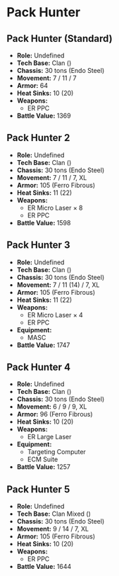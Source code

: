 # Pack Hunter
## Pack Hunter (Standard)
- **Role:** Undefined
- **Tech Base:** Clan ()
- **Chassis:** 30 tons (Endo Steel)
- **Movement:** 7 / 11 / 7
- **Armor:** 64
- **Heat Sinks:** 10 (20)
- **Weapons:**
  - ER PPC
- **Battle Value:** 1369

## Pack Hunter 2
- **Role:** Undefined
- **Tech Base:** Clan ()
- **Chassis:** 30 tons (Endo Steel)
- **Movement:** 7 / 11 / 7, XL
- **Armor:** 105 (Ferro Fibrous)
- **Heat Sinks:** 11 (22)
- **Weapons:**
  - ER Micro Laser × 8
  - ER PPC
- **Battle Value:** 1598

## Pack Hunter 3
- **Role:** Undefined
- **Tech Base:** Clan ()
- **Chassis:** 30 tons (Endo Steel)
- **Movement:** 7 / 11 (14) / 7, XL
- **Armor:** 105 (Ferro Fibrous)
- **Heat Sinks:** 11 (22)
- **Weapons:**
  - ER Micro Laser × 4
  - ER PPC
- **Equipment:**
  - MASC
- **Battle Value:** 1747

## Pack Hunter 4
- **Role:** Undefined
- **Tech Base:** Clan ()
- **Chassis:** 30 tons (Endo Steel)
- **Movement:** 6 / 9 / 9, XL
- **Armor:** 96 (Ferro Fibrous)
- **Heat Sinks:** 10 (20)
- **Weapons:**
  - ER Large Laser
- **Equipment:**
  - Targeting Computer
  - ECM Suite
- **Battle Value:** 1257

## Pack Hunter 5
- **Role:** Undefined
- **Tech Base:** Clan Mixed ()
- **Chassis:** 30 tons (Endo Steel)
- **Movement:** 9 / 14 / 7, XL
- **Armor:** 105 (Ferro Fibrous)
- **Heat Sinks:** 10 (20)
- **Weapons:**
  - ER PPC
- **Battle Value:** 1644

